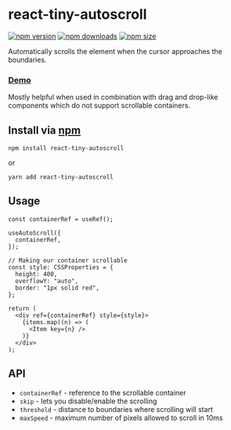 # react-tiny-autoscroll
[![npm version](https://img.shields.io/npm/v/react-tiny-autoscroll?logo=npm)](https://www.npmjs.com/package/react-tiny-autoscroll)
[![npm downloads](https://img.shields.io/npm/dw/react-tiny-autoscroll?logo=npm)](https://www.npmjs.com/package/react-tiny-autoscroll)
[![npm size](https://img.shields.io/bundlephobia/min/react-tiny-autoscroll?logo=npm)](https://www.npmjs.com/package/react-tiny-autoscroll)

Automatically scrolls the element when the cursor approaches the boundaries.

### [Demo](https://react-tiny-autoscroll.netlify.app)

Mostly helpful when used in combination with drag and drop-like components which do not support scrollable containers.

## Install via [npm](https://www.npmjs.com/package/react-tiny-autoscroll)

```shell
npm install react-tiny-autoscroll
```

or

```shell
yarn add react-tiny-autoscroll
```

## Usage

```JSX
const containerRef = useRef();

useAutoScroll({
  containerRef,
});

// Making our container scrollable
const style: CSSProperties = {
  height: 400,
  overflowY: "auto",
  border: "1px solid red",
};

return (
  <div ref={containerRef} style={style}>
    {items.map((n) => (
      <Item key={n} />
    )}
  </div>
);
```

## API

- `containerRef` - reference to the scrollable container
- `skip` - lets you disable/enable the scrolling
- `threshold` - distance to boundaries where scrolling will start
- `maxSpeed` - maximum number of pixels allowed to scroll in 10ms
